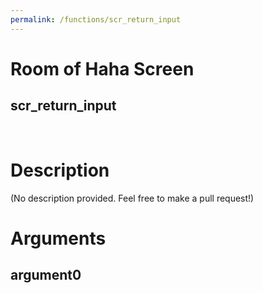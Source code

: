 ```yaml
---
permalink: /functions/scr_return_input
---
```

# Room of Haha Screen  
## scr_return_input  
&nbsp;  
# Description  
(No description provided. Feel free to make a pull request!) 
&nbsp;  
# Arguments
## argument0

&nbsp;  


